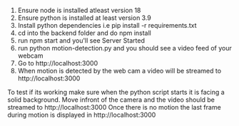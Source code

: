 1. Ensure node is installed atleast version 18
2. Ensure python is installed at least version 3.9
3. Install python dependencies i.e pip install -r requirements.txt
4. cd into the backend folder and do npm install
5. run npm start and you'll see Server Started
6. run python motion-detection.py and you should see a video feed of your webcam
7. Go to http://localhost:3000
8. When motion is detected by the web cam a video will be streamed to http://localhost:3000

To test if its working make sure when the python script starts it is facing a solid background. Move infront of the camera and the video should be streamed to http://localhost:3000
Once there is no motion the last frame during motion is displayed in http://localhost:3000

